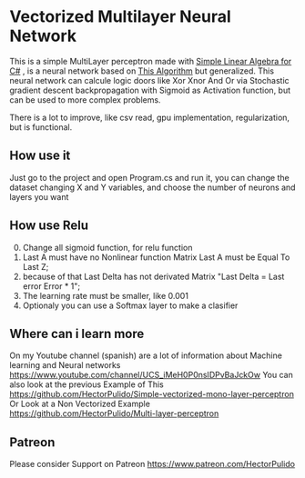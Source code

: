 # Vectorized Multilayer Neural Network

This is a simple MultiLayer perceptron made with [Simple Linear Algebra for C#](https://github.com/HectorPulido/Simple_Linear_Algebra) , is a neural network based on [This Algorithm](https://github.com/HectorPulido/Simple-vectorized-mono-layer-perceptron) but generalized. This neural network can calcule logic doors like Xor Xnor And Or via Stochastic gradient descent backpropagation with Sigmoid as Activation function, but can be used to more complex problems.

There is a lot to improve, like csv read, gpu implementation, regularization, but is functional.
 
## How use it
Just go to the project and open Program.cs and run it, you can change the dataset changing X and Y variables, and choose the number of neurons and layers you want

## How use Relu
0. Change all sigmoid function, for relu function
1. Last A must have no Nonlinear function Matrix Last A must be Equal To Last Z;
2. because of that Last Delta has not derivated Matrix "Last Delta = Last error Error * 1";
3. The learning rate must be smaller, like 0.001 
4. Optionaly you can use a Softmax layer to make a clasifier

## Where can i learn more
On my Youtube channel (spanish) are a lot of information about Machine learning and Neural networks
https://www.youtube.com/channel/UCS_iMeH0P0nsIDPvBaJckOw
You can also look at the previous Example of This 
https://github.com/HectorPulido/Simple-vectorized-mono-layer-perceptron
Or Look at a Non Vectorized Example
https://github.com/HectorPulido/Multi-layer-perceptron

## Patreon
Please consider Support on Patreon
https://www.patreon.com/HectorPulido

